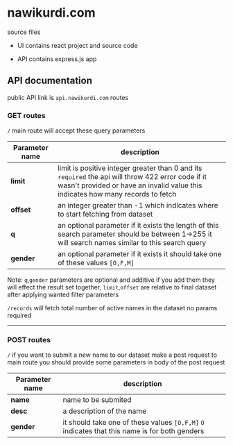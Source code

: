 
# nawikurdi.com

source files

* UI contains react project and source code

* API contains express.js app

  

## API documentation

public API link is `api.nawikurdi.com` routes

### GET routes
`/` main route will accept these query parameters

|Parameter name  | description |
|--|--|
| **limit** | limit is positive integer greater than 0 and its `required` the api will throw 422 error code if it wasn't provided or have an invalid value this indicates how many records to fetch |
| **offset** | an integer greater than -1 which indicates where to start fetching from dataset |
| **q** | an optional parameter if it exists  the length of this search parameter should be between 1->255 it will search names similar to this search query  |
| **gender** | an optional parameter if it exists  it should take one of these values `[O,F,M]`  |

Note: `q`,`gender` parameters are optional and additive if you add them they will effect the result set together, `limit`,`offset` are relative to final dataset after applying wanted filter parameters

`/records`  will fetch total number of active names in the dataset no params required

------------------------

### POST routes
`/` if you want to submit a new name to our dataset make a post request to main route you should provide some parameters in body of the post request

|Parameter name  | description |
|--|--|
| **name** | name to be submited |
| **desc** | a description of the name |
| **gender** |it should take one of these values `[O,F,M]` `O` indicates that this name is for both genders  |



